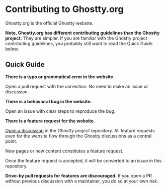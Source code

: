 # Contributing to Ghostty.org

Ghostty.org is the official Ghostty website.

**Note, Ghostty.org has different contributing guidelines than
the Ghostty project.** They are simpler. If you are familiar with
the Ghostty project contributing guidelines, you probably still
want to read the Quick Guide below.

## Quick Guide

**There is a typo or grammatical error in the website.**

Open a pull request with the correction. No need to make an
issue or discussion.

**There is a behavioral bug in the website.**

Open an issue with clear steps to reproduce the bug.

**There is a feature request for the website.**

[Open a discussion](https://github.com/ghostty-org/ghostty/discussions)
in the _Ghostty project_ repository. All feature requests even
for the website flow through the Ghostty discussions as a central
point.

New pages or new content constitutes a feature request.

Once the feature request is accepted, it will be converted to
an issue in this repository.

**Drive-by pull requests for features are discouraged.** If you
open a PR without previous discussion with a maintainer, you do
so at your own risk.
